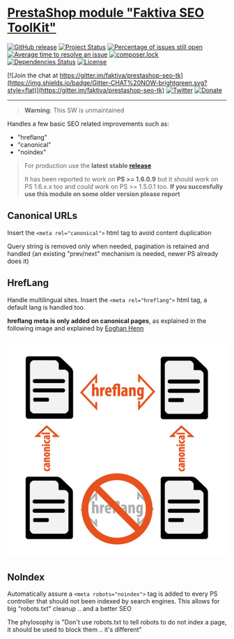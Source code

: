 [PrestaShop module "Faktiva SEO ToolKit"](https://github.com/faktiva/prestashop-seo-tk)
===

[![GitHub release](https://img.shields.io/github/release/faktiva/prestashop-seo-tk.svg?style=flat&label=latest)](https://github.com/faktiva/prestashop-seo-tk/releases/latest)
[![Project Status](http://opensource.box.com/badges/active.svg?style=flat)](http://opensource.box.com/badges)
[![Percentage of issues still open](http://isitmaintained.com/badge/open/faktiva/prestashop-seo-tk.svg?style=flat)](http://isitmaintained.com/project/faktiva/prestashop-seo-tk "Percentage of issues still open")
[![Average time to resolve an issue](http://isitmaintained.com/badge/resolution/faktiva/prestashop-seo-tk.svg?style=flat)](http://isitmaintained.com/project/faktiva/prestashop-seo-tk "Average time to resolve an issue")
[![composer.lock](https://poser.pugx.org/faktiva/prestashop-seo-tk/composerlock?style=flat)](https://packagist.org/packages/faktiva/prestashop-seo-tk)
[![Dependencies Status](https://img.shields.io/librariesio/github/faktiva/prestashop-seo-tk.svg?maxAge=3600&style=flat)](https://libraries.io/github/faktiva/prestashop-seo-tk)
[![License](https://img.shields.io/packagist/l/faktiva/prestashop-seo-tk.svg?style=flat)](https://tldrlegal.com/license/mit-license)

[![Join the chat at https://gitter.im/faktiva/prestashop-seo-tk](https://img.shields.io/badge/Gitter-CHAT%20NOW-brightgreen.svg?style=flat)](https://gitter.im/faktiva/prestashop-seo-tk)
[![Twitter](https://img.shields.io/twitter/url/https/github.com/faktiva/prestashop-seo-tk.svg?style=social)](https://twitter.com/intent/tweet?text=Fantastic+@PrestaShop+module+"%23Faktiva+SEO+ToolKit"&url=https://github.com/faktiva/prestashop-clean-urls)
[![Donate](https://www.paypalobjects.com/en_US/i/btn/btn_donate_SM.gif)](https://www.paypal.com/cgi-bin/webscr?cmd=_donations&business=YF3R37RLY85CU&lc=IT&item_name=faktiva&item_number=GitHub%2dprestashop%2dseo%2dtk&currency_code=EUR&bn=PP%2dDonationsBF%3abtn_donate_SM%2egif%3aNonHosted)

____


> **Warning**: This SW is unmaintained



Handles a few basic SEO related improvements such as:
* "hreflang"
* "canonical"
* "noindex"

>
>    For production use the **latest stable [release](https://github.com/faktiva/prestashop-seo-tk/releases/latest)**
>
>    It has been reported to work on **PS >= 1.6.0.9** but it should work on PS 1.6.x.x too and *could work* on PS >= 1.5.0.1 too.
>    **If you succesfully use this module on some older version please report**
>

## Canonical URLs

Insert the `<meta rel="canonical">` html tag to avoid content duplication

Query string is removed only when needed, pagination is retained and handled (an existing "prev/next" mechanism is needed, newer PS already does it)

## HrefLang

Handle multilingual sites.
Insert the `<meta rel="hreflang">` html tag, a default lang is handled too.

**hreflang meta is only added on canonical pages**, as explained in the following image and explained by [Eoghan Henn](http://www.rebelytics.com/hreflang-canonical/)

<img src="./hreflang-canonical-image.jpg">

## NoIndex

Automatically assure a `<meta robots="noindex">` tag is added to every PS controller that should not been indexed by search engines.
This allows for big "robots.txt" cleanup .. and a better SEO

The phylosophy is "Don't use robots.txt to tell robots to do not index a page, it should be used to block them .. it's different"

